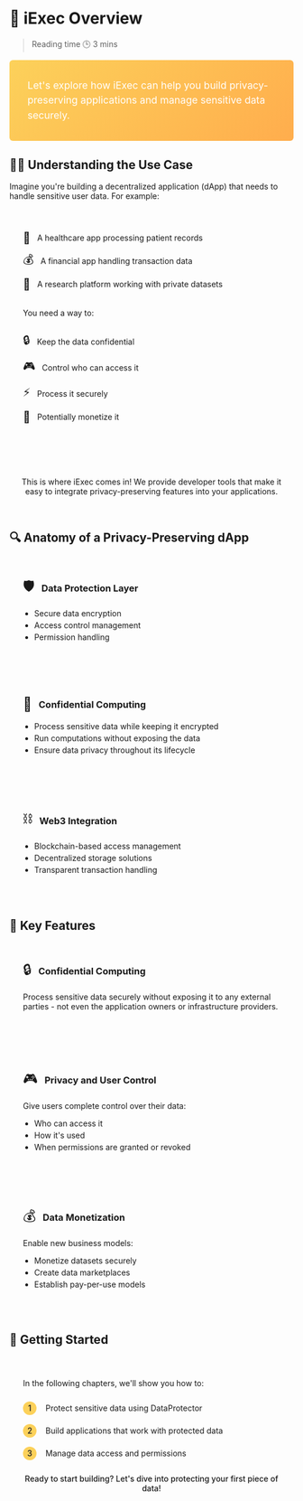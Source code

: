 # 🧐 iExec Overview

> Reading time 🕒 3 mins

<div class="hero">
  <div class="hero-content">
    <p>Let's explore how iExec can help you build privacy-preserving applications and manage sensitive data securely.</p>
  </div>
</div>

## 👨‍💻 Understanding the Use Case

<p>Imagine you're building a decentralized application (dApp) that needs to handle sensitive user data. For example:</p>
<div class="use-case-card">
  <div class="examples-list">
    <div class="example-item">
      <span class="example-icon">🏥</span>
      <span>A healthcare app processing patient records</span>
    </div>
    <div class="example-item">
      <span class="example-icon">💰</span>
      <span>A financial app handling transaction data</span>
    </div>
    <div class="example-item">
      <span class="example-icon">🔬</span>
      <span>A research platform working with private datasets</span>
    </div>
  </div>

  <div class="requirements-list">
    <p>You need a way to:</p>
    <div class="requirement-item">
      <span class="req-icon">🔒</span>
      <span>Keep the data confidential</span>
    </div>
    <div class="requirement-item">
      <span class="req-icon">🎮</span>
      <span>Control who can access it</span>
    </div>
    <div class="requirement-item">
      <span class="req-icon">⚡</span>
      <span>Process it securely</span>
    </div>
    <div class="requirement-item">
      <span class="req-icon">💎</span>
      <span>Potentially monetize it</span>
    </div>
  </div>
</div>

<div class="solution-note">
  <p>This is where iExec comes in! We provide developer tools that make it easy to integrate privacy-preserving features into your applications.</p>
</div>

## 🔍 Anatomy of a Privacy-Preserving dApp

<div class="anatomy-grid">
  <div class="anatomy-card">
    <div class="card-header">
      <span class="card-icon">🛡️</span>
      <h3>Data Protection Layer</h3>
    </div>
    <ul>
      <li>Secure data encryption</li>
      <li>Access control management</li>
      <li>Permission handling</li>
    </ul>
  </div>

  <div class="anatomy-card">
    <div class="card-header">
      <span class="card-icon">🔐</span>
      <h3>Confidential Computing</h3>
    </div>
    <ul>
      <li>Process sensitive data while keeping it encrypted</li>
      <li>Run computations without exposing the data</li>
      <li>Ensure data privacy throughout its lifecycle</li>
    </ul>
  </div>

  <div class="anatomy-card">
    <div class="card-header">
      <span class="card-icon">⛓️</span>
      <h3>Web3 Integration</h3>
    </div>
    <ul>
      <li>Blockchain-based access management</li>
      <li>Decentralized storage solutions</li>
      <li>Transparent transaction handling</li>
    </ul>
  </div>
</div>

## 🎯 Key Features

<div class="features-grid">
  <div class="feature-card">
    <div class="feature-header">
      <span class="feature-icon">🔒</span>
      <h3>Confidential Computing</h3>
    </div>
    <p>Process sensitive data securely without exposing it to any external parties - not even the application owners or infrastructure providers.</p>
  </div>

  <div class="feature-card">
    <div class="feature-header">
      <span class="feature-icon">🎮</span>
      <h3>Privacy and User Control</h3>
    </div>
    <p>Give users complete control over their data:</p>
    <ul>
      <li>Who can access it</li>
      <li>How it's used</li>
      <li>When permissions are granted or revoked</li>
    </ul>
  </div>

  <div class="feature-card">
    <div class="feature-header">
      <span class="feature-icon">💰</span>
      <h3>Data Monetization</h3>
    </div>
    <p>Enable new business models:</p>
    <ul>
      <li>Monetize datasets securely</li>
      <li>Create data marketplaces</li>
      <li>Establish pay-per-use models</li>
    </ul>
  </div>
</div>

## 🚀 Getting Started

<div class="getting-started-card">
  <p>In the following chapters, we'll show you how to:</p>
  
  <div class="steps-list">
    <div class="step-item">
      <span class="step-number">1</span>
      <span>Protect sensitive data using DataProtector</span>
    </div>
    <div class="step-item">
      <span class="step-number">2</span>
      <span>Build applications that work with protected data</span>
    </div>
    <div class="step-item">
      <span class="step-number">3</span>
      <span>Manage data access and permissions</span>
    </div>
  </div>

  <div class="cta-wrapper">
    <p>Ready to start building? Let's dive into protecting your first piece of data!</p>
  </div>
</div>

<style>
:root {
  --primary-color: #FCD15A;
  --secondary-color: #1D1D24;
  --accent-color: #CE2C68;
  --background-light: #F5F5F5;
  --card-shadow: 0 2px 6px rgba(29, 29, 36, 0.1);
  --card-hover-shadow: 0 8px 24px rgba(29, 29, 36, 0.15);
  --border-radius: 6px;
  --transition: all 0.3s ease;
}

.hero {
  background: linear-gradient(135deg, #FCD15A, #FFAD4D);
  border-radius: var(--border-radius);
  padding: 2rem;
  color: white;
 
}

.hero-content {
  max-width: 800px;
  margin: 0 auto;
}

.hero p {
  margin: 0;
  font-size: 1.1rem;
  line-height: 1.5;
}

.use-case-card, .anatomy-card, .feature-card, .getting-started-card {
  background: var(--vp-c-bg-soft);
  border-radius: var(--border-radius);
  padding: 1.5rem;
  margin-bottom: 1rem;
}

.examples-list, .requirements-list {
  display: flex;
  flex-direction: column;
  gap: 0.75rem;
  margin: 1rem 0;
}

.example-item, .requirement-item {
  display: flex;
  align-items: center;
  gap: 0.75rem;
}

.example-icon, .req-icon {
  font-size: 1.25rem;
}

.solution-note {
  border-radius: var(--border-radius);
  padding: 1rem;
  margin: 1.5rem 0;
  text-align: center;
}

.anatomy-grid, .features-grid {
  display: grid;
  grid-template-columns: repeat(auto-fit, minmax(280px, 1fr));
  gap: 1.5rem;
  margin: 1.5rem 0;
}

.card-header, .feature-header {
  display: flex;
  align-items: center;
  gap: 0.75rem;
  margin-bottom: 1rem;
}

.card-icon, .feature-icon {
  font-size: 1.5rem;
}

.card-header h3, .feature-header h3 {
  margin: 0;
  color: var(--vp-c-text-1);
}

ul {
  margin: 0.5rem 0;
  padding-left: 1.25rem;
}

li {
  margin: 0.25rem 0;
  color: var(--vp-c-text-2);
}

.steps-list {
  display: flex;
  flex-direction: column;
  gap: 1rem;
  margin: 1.5rem 0;
}

.step-item {
  display: flex;
  align-items: center;
  gap: 1rem;
}

.step-number {
  background: var(--primary-color);
  color: var(--secondary-color);
  width: 24px;
  height: 24px;
  border-radius: 50%;
  display: flex;
  align-items: center;
  justify-content: center;
  font-weight: 500;
}

.cta-wrapper {
  text-align: center;
  margin-top: 1.5rem;
  font-weight: 500;
}

@media (max-width: 768px) {
  .anatomy-grid, .features-grid {
    grid-template-columns: 1fr;
  }
}

.anatomy-card, .feature-card {
  border: 1px solid var(--vp-c-divider);
}
</style>
